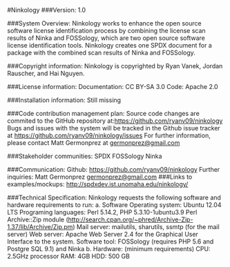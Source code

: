 #Ninkology
###Version:
1.0

###System Overview:
Ninkology works to enhance the open source software license identification process by combining the license scan results of Ninka and FOSSology, which are two open source software license identification tools. Ninkology creates one SPDX document for a package with the combined scan results of Ninka and FOSSology.

###Copyright information:
Ninkology is copyrighted by Ryan Vanek, Jordan Rauscher, and Hai Nguyen.

###License information:
Documentation: CC BY-SA 3.0
Code: Apache 2.0

###Installation information:
Still missing

###Code contribution management plan:
Source code changes are commited to the GitHub repository at:https://github.com/ryanv09/ninkology
Bugs and issues with the system will be tracked in the Github issue tracker at https://github.com/ryanv09/ninkology/issues
For further information, please contact Matt Germonprez at germonprez@gmail.com

###Stakeholder communities:
SPDX
FOSSology 
Ninka

###Communication:
Github:  https://github.com/ryanv09/ninkology
Further inquiries: Matt Germonprez germonprez@gmail.com 
###Links to examples/mockups:
http://spdxdev.ist.unomaha.edu/ninkology/

###Technical Specification:
Ninkology requests the following software and hardware requirements to run:
a. Software
Operating system: Ubuntu 12.04 LTS
Programing languages: Perl 5.14.2, PHP 5.3.10-1ubuntu3.9
Perl Archive::Zip module
(http://search.cpan.org/~phred/Archive-Zip-1.37/lib/Archive/Zip.pm)
Mail server: mailutils, sharutils, ssmtp (for the mail server)
Web server: Apache Web Server 2.4 for the Graphical User Interface to the system.
Software tool: FOSSology (requires PHP 5.6 and Postgre SQL 9.1) and Ninka
b. Hardware: (minimum requirements)
CPU: 2.5GHz processor
RAM: 4GB
HDD: 500 GB


